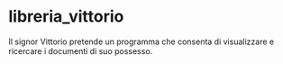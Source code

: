 # libreria_vittorio
Il signor Vittorio pretende un programma che consenta di visualizzare e ricercare i documenti di suo possesso.
